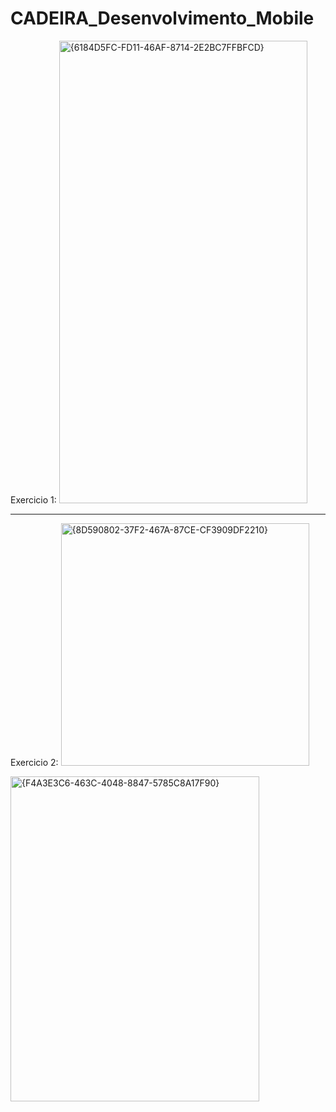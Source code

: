 # CADEIRA_Desenvolvimento_Mobile

Exercicio 1:
<img width="397" height="740" alt="{6184D5FC-FD11-46AF-8714-2E2BC7FFBFCD}" src="https://github.com/user-attachments/assets/7a19a69a-109a-480b-8fc2-844d3decfe47" />


-------------------------------------------------------------------------------------------------------------------------------------------------------------------

Exercicio 2:
<img width="397" height="388" alt="{8D590802-37F2-467A-87CE-CF3909DF2210}" src="https://github.com/user-attachments/assets/fd9d0309-4afa-4db2-bf29-8f25d75c7b64" />

<img width="398" height="520" alt="{F4A3E3C6-463C-4048-8847-5785C8A17F90}" src="https://github.com/user-attachments/assets/8d9560d2-eeb0-4cad-8558-c06f6c98954b" />

